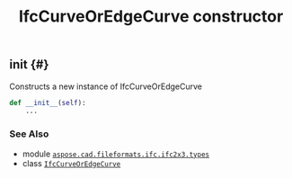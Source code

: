 ﻿---
title: IfcCurveOrEdgeCurve constructor
second_title: Aspose.CAD for Python via .NET API References
description: 
type: docs
weight: 10
url: /python-net/aspose.cad.fileformats.ifc.ifc2x3.types/ifccurveoredgecurve/__init__/
is_root: false
---

## __init__ {#}

Constructs a new instance of IfcCurveOrEdgeCurve



```python
def __init__(self):
    ...
```





### See Also
* module [`aspose.cad.fileformats.ifc.ifc2x3.types`](../../)
* class [`IfcCurveOrEdgeCurve`](/cad/python-net/aspose.cad.fileformats.ifc.ifc2x3.types/ifccurveoredgecurve)
